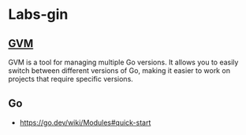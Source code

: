 # Labs-gin

## [GVM](https://github.com/moovweb/gvm)

GVM is a tool for managing multiple Go versions. It allows you to easily switch between different versions of Go, making it easier to work on projects that require specific versions.

## Go

- https://go.dev/wiki/Modules#quick-start
